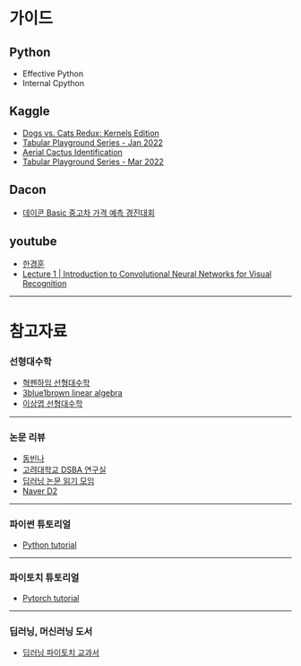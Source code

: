 # 가이드
## Python
- Effective Python   
- Internal Cpython

## Kaggle   
- [Dogs vs. Cats Redux: Kernels Edition](https://www.kaggle.com/competitions/dogs-vs-cats-redux-kernels-edition/data)
- [Tabular Playground Series - Jan 2022](https://www.kaggle.com/competitions/tabular-playground-series-jan-2022)
- [Aerial Cactus Identification](https://www.kaggle.com/competitions/aerial-cactus-identification/overview)
- [Tabular Playground Series - Mar 2022](https://www.kaggle.com/competitions/tabular-playground-series-mar-2022)

## Dacon
- [데이콘 Basic 중고차 가격 예측 경진대회](https://dacon.io/competitions/official/235901/overview/description)

## youtube
- [한경훈](https://www.youtube.com/@SlowAI)
- [Lecture 1 | Introduction to Convolutional Neural Networks for Visual Recognition](https://youtu.be/vT1JzLTH4G4)

---
# 참고자료

### 선형대수학
- [혁펜하임 선형대수학](https://youtube.com/playlist?list=PL_iJu012NOxdZDxoGsYidMf2_bERIQaP0)
- [3blue1brown linear algebra](https://youtube.com/playlist?list=PLZHQObOWTQDPD3MizzM2xVFitgF8hE_ab)
- [이상엽 선형대수학](https://youtube.com/playlist?list=PL127T2Zu76FuVMq1UQnZv9SG-GFIdZfLg)
---
### 논문 리뷰
- [동빈나](https://www.youtube.com/@dongbinna)
- [고려대학교 DSBA 연구실](https://www.youtube.com/@dsba2979)
- [딥러닝 논문 읽기 모임](https://www.youtube.com/@user-ow3gm9zd1b)
- [Naver D2](https://www.youtube.com/@naverd2848)
---
### 파이썬 튜토리얼
- [Python tutorial](https://www.youtube.com/watch?v=kWiCuklohdY)
---
### 파이토치 튜토리얼
- [Pytorch tutorial](https://www.youtube.com/watch?v=2S1dgHpqCdk&list=PLhhyoLH6IjfxeoooqP9rhU3HJIAVAJ3Vz)
---
### 딥러닝, 머신러닝 도서
- [딥러닝 파이토치 교과서](https://www.aladin.co.kr/shop/wproduct.aspx?ItemId=289661077)
